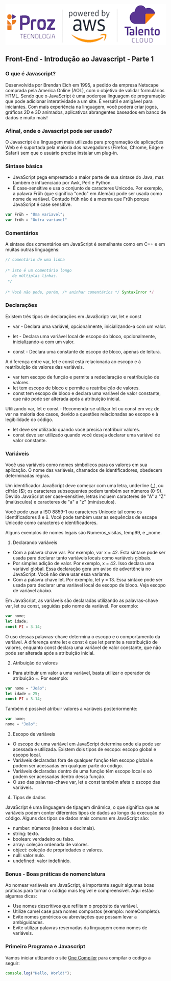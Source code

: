 ![](./assets/hd-header.png)

## Front-End - Introdução ao Javascript - Parte 1


### O que é Javascript?

Desenvolvida por Brendan Eich  em 1995, a pedido da empresa Netscape comprada pela America Online (AOL), com o objetivo de validar formulários HTML. 
Sendo que o JavaScript é uma poderosa linguagem de programação que pode adicionar interatividade a um site. É versátil e amigável para iniciantes. 
Com mais experiência na linguagem, você poderá criar jogos, gráficos 2D e 3D animados, aplicativos abrangentes baseados em banco de dados e muito mais!

### Afinal, onde o Javascript pode ser usado?

O Javascript é a linguagem mais utilizada para programação de aplicações Web e é suportada pela maioria dos navegadores (Firefox, Chrome, Edge e Safari) sem que o usuário precise instalar um plug-in.

### Sintaxe básica

* JavaScript pega emprestado a maior parte de sua sintaxe do Java, mas também é influenciado por Awk, Perl e Python.
* É case-sensitive e usa o conjunto de caracteres Unicode. Por exemplo, a palavra Früh (que significa "cedo" em Alemão) pode ser usada como nome de variável. Contudo früh não é a mesma que Früh porque JavaScript é case sensitive.

````js
var Früh = "Uma variavel";
var früh = "Outra variavel"
````

### Comentários

A sintaxe dos comentários em JavaScript é semelhante como em C++ e em muitas outras linguagens:

````js
// comentário de uma linha

/* isto é um comentário longo
   de múltiplas linhas.
 */

/* Você não pode, porém, /* aninhar comentários */ SyntaxError */
````

### Declarações

Existem três tipos de declarações em JavaScript: var, let e const

* var - Declara uma variável, opcionalmente, inicializando-a com um valor.

* let - Declara uma variável local de escopo do bloco, opcionalmente, inicializando-a com um valor.

* const - Declara uma constante de escopo de bloco, apenas de leitura.

A diferença entre var, let e const está relacionada ao escopo e à reatribuição de valores das variáveis. 

* var tem escopo de função e permite a redeclaração e reatribuição de valores.
* let tem escopo de bloco e permite a reatribuição de valores. 
* const tem escopo de bloco e declara uma variável de valor constante, que não pode ser alterada após a atribuição inicial.

Utilizando var, let e const -  Recomenda-se utilizar let ou const em vez de var na maioria dos casos, devido a questões relacionadas ao escopo e à legibilidade do código. 

* let deve ser utilizado quando você precisa reatribuir valores. 
* const deve ser utilizado quando você deseja declarar uma variável de valor constante.

### Variáveis

Você usa variáveis como nomes simbólicos para os valores em sua aplicação. O nome das variáveis, chamados de identificadores, obedecem determinadas regras.

Um identificador JavaScript deve começar com uma letra, underline (_), ou cifrão ($); os caracteres subsequentes podem também ser números (0-9). Devido JavaScript ser case-sensitive, letras incluem caracteres de "A" a "Z" (maiúsculos) e caracteres de "a" a "z" (minúsculos).

Você pode usar a ISO 8859-1 ou caracteres Unicode tal como os identificadores å e ü. Você pode também usar as sequências de escape Unicode como caracteres e identificadores.

Alguns exemplos de nomes legais são Numeros_visitas, temp99, e _nome.

1. Declarando variáveis

* Com a palavra chave var. Por exemplo, var x = 42. Esta sintaxe pode ser usada para declarar tanto variáveis locais como variáveis globais.
* Por simples adição de valor. Por exemplo, x = 42. Isso declara uma variável global. Essa declaração gera um aviso de advertência no JavaScript. Você não deve usar essa variante.
* Com a palavra chave let. Por exemplo, let y = 13. Essa sintaxe pode ser usada para declarar uma variável local de escopo de bloco. Veja escopo de variável abaixo.

Em JavaScript, as variáveis são declaradas utilizando as palavras-chave var, let ou const, seguidas pelo nome da variável. Por exemplo:

````js
var nome;
let idade;
const PI = 3.14;
````

O uso dessas palavras-chave determina o escopo e o comportamento da variável. A diferença entre let e const é que let permite a reatribuição de valores, enquanto const declara uma variável de valor constante, que não pode ser alterada após a atribuição inicial.

2. Atribuição de valores

* Para atribuir um valor a uma variável, basta utilizar o operador de atribuição =. Por exemplo:

````js
var nome = "João";
let idade = 25;
const PI = 3.14;
````

Também é possível atribuir valores a variáveis posteriormente:

````js
var nome;
nome = "João";
````

3. Escopo de variáveis

* O escopo de uma variável em JavaScript determina onde ela pode ser acessada e utilizada. Existem dois tipos de escopo: escopo global e escopo local.
* Variáveis declaradas fora de qualquer função têm escopo global e podem ser acessadas em qualquer parte do código.
* Variáveis declaradas dentro de uma função têm escopo local e só podem ser acessadas dentro dessa função.
* O uso das palavras-chave var, let e const também afeta o escopo das variáveis.

4. Tipos de dados

JavaScript é uma linguagem de tipagem dinâmica, o que significa que as variáveis podem conter diferentes tipos de dados ao longo da execução do código. Alguns dos tipos de dados mais comuns em JavaScript são:

* number: números (inteiros e decimais).
* string: texto.
* boolean: verdadeiro ou falso.
* array: coleção ordenada de valores.
* object: coleção de propriedades e valores.
* null: valor nulo.
* undefined: valor indefinido.


### Bonus - Boas práticas de nomenclatura

Ao nomear variáveis em JavaScript, é importante seguir algumas boas práticas para tornar o código mais legível e compreensível. Aqui estão algumas dicas:

* Use nomes descritivos que reflitam o propósito da variável.
* Utilize camel case para nomes compostos (exemplo: nomeCompleto).
* Evite nomes genéricos ou abreviações que possam levar a ambiguidades.
* Evite utilizar palavras reservadas da linguagem como nomes de variáveis.



### Primeiro Programa e Javascript

Vamos iniciar utlizando o site [One Compiler](https://onecompiler.com/javascript) para compilar o codigo a seguir:

````js
console.log("Hello, World!");
````